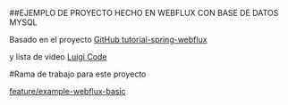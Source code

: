 ##EJEMPLO DE PROYECTO HECHO EN WEBFLUX CON BASE DE DATOS MYSQL

Basado en el proyecto [GitHub tutorial-spring-webflux](https://github.com/cavanosa/tutorial-spring-webflux)

y lista de video [Luigi Code](https://www.youtube.com/watch?v=zHm5pO82VQY&list=PL4bT56Uw3S4yt_qPket_9j6u27PqkTdy3)


#Rama de trabajo para este proyecto

[feature/example-webflux-basic](https://github.com/jmantillap/example-web-flux/tree/feature/example-webflux-basic)
